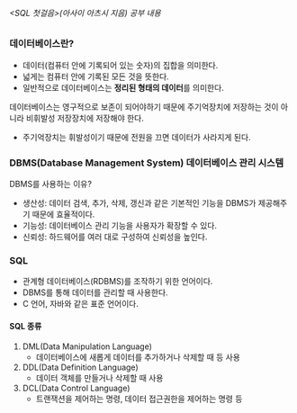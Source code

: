 ###### <SQL 첫걸음>(아사이 아츠시 지음) 공부 내용

### 데이터베이스란?
* 데이터(컴퓨터 안에 기록되어 있는 숫자)의 집합을 의미한다.
* 넓게는 컴퓨터 안에 기록된 모든 것을 뜻한다.
* 일반적으로 데이터베이스는 **정리된 형태의 데이터**를 의미한다.

데이터베이스는 영구적으로 보존이 되어야하기 때문에 주기억장치에 저장하는 것이 아니라 비휘발성 저장장치에 저장해야 한다.
* 주기억장치는 휘발성이기 때문에 전원을 끄면 데이터가 사라지게 된다.

### DBMS(Database Management System) 데이터베이스 관리 시스템
DBMS를 사용하는 이유?
* 생산성: 데이터 검색, 추가, 삭제, 갱신과 같은 기본적인 기능을 DBMS가 제공해주기 때문에 효율적이다.
* 기능성: 데이터베이스 관리 기능을 사용자가 확장할 수 있다.
* 신뢰성: 하드웨어를 여러 대로 구성하여 신뢰성을 높인다.

### SQL
* 관계형 데이터베이스(RDBMS)를 조작하기 위한 언어이다.
* DBMS를 통해 데이터를 관리할 때 사용한다. 
* C 언어, 자바와 같은 표준 언어이다.

#### SQL 종류
1. DML(Data Manipulation Language)
   * 데이터베이스에 새롭게 데이터를 추가하거나 삭제할 때 등 사용
2. DDL(Data Definition Language)
   * 데이터 객체를 만들거나 삭제할 때 사용
3. DCL(Data Control Language)
   * 트랜잭션을 제어하는 명령, 데이터 접근권한을 제어하는 명령 등 